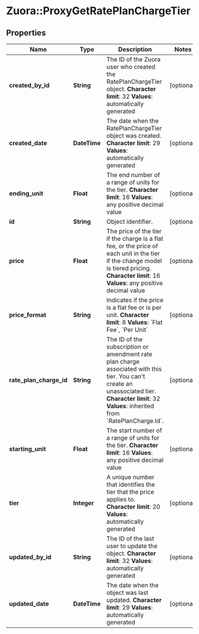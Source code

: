 # Zuora::ProxyGetRatePlanChargeTier

## Properties
Name | Type | Description | Notes
------------ | ------------- | ------------- | -------------
**created_by_id** | **String** | The ID of the Zuora user who created the RatePlanChargeTier object. **Character limit**: 32 **Values**: automatically generated  | [optional] 
**created_date** | **DateTime** |  The date when the RatePlanChargeTier object was created. **Character limit**: 29 **Values**: automatically generated  | [optional] 
**ending_unit** | **Float** |  The end number of a range of units for the tier. **Character limit**: 16 **Values**: any positive decimal value  | [optional] 
**id** | **String** | Object identifier. | [optional] 
**price** | **Float** |  The price of the tier if the charge is a flat fee, or the price of each unit in the tier if the change model is tiered pricing. **Character limit**: 16 **Values**: any positive decimal value  | [optional] 
**price_format** | **String** |  Indicates if the price is a flat fee or is per unit. **Character limit**: 8 **Values**: &#x60;Flat Fee&#x60;, &#x60;Per Unit&#x60;  | [optional] 
**rate_plan_charge_id** | **String** |  The ID of the subscription or amendment rate plan charge associated with this tier. You can&#39;t create an unassociated tier. **Character limit**: 32 **Values**: inherited from &#x60;RatePlanCharge.Id&#x60;.  | [optional] 
**starting_unit** | **Float** |  The start number of a range of units for the tier. **Character limit**: 16 **Values**: any positive decimal value  | [optional] 
**tier** | **Integer** |  A unique number that identifies the tier that the price applies to. **Character limit**: 20 **Values**: automatically generated  | [optional] 
**updated_by_id** | **String** | The ID of the last user to update the object. **Character limit**: 32 **Values**: automatically generated  | [optional] 
**updated_date** | **DateTime** |  The date when the object was last updated. **Character limit**: 29 **Values**: automatically generated  | [optional] 


